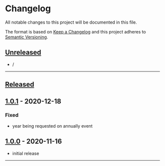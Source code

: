 # Changelog
All notable changes to this project will be documented in this file.

The format is based on [Keep a Changelog][Keep a Changelog] and this project adheres to [Semantic Versioning][Semantic Versioning].

## [Unreleased]

- /

---

## [Released]

## [1.0.1] - 2020-12-18

### Fixed
- year being requested on annually event


## [1.0.0] - 2020-11-16

- initial release

---

<!-- Links -->
[Keep a Changelog]: https://keepachangelog.com/
[Semantic Versioning]: https://semver.org/

<!-- Versions -->
[Unreleased]: https://github.com/RLNT/sinus-holiday-groups/compare/v1.0.0...HEAD
[Released]: https://github.com/RLNT/sinus-holiday-groups/releases
[1.0.1]: https://github.com/RLNT/sinus-holiday-groups/compare/v1.0.0..v1.0.1
[1.0.0]: https://github.com/RLNT/sinus-holiday-groups/releases/v1.0.0
